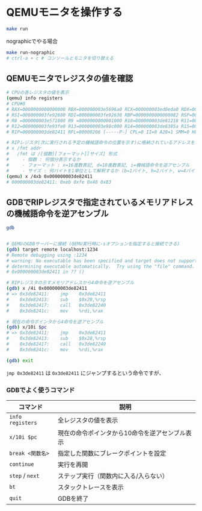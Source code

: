 # QEMUモニタを操作する
```bash
make run
```

nographicでやる場合

```bash
make run-nographic
# ctrl-a + c # コンソールとモニタを切り替える
```

## QEMUモニタでレジスタの値を確認

```bash
# CPUの各レジスタの値を表示
(qemu) info registers
# CPU#0
# RAX=0000000000000000 RBX=000000003e5696a0 RCX=000000003ed0eda0 RDX=0000000000000007
# RSI=000000003fe92680 RDI=000000003fe92638 RBP=0000000000000082 RSP=000000003fe925f0
# R8 =000000003e571000 R9 =0000000000001000 R10=000000003de81218 R11=0000000000000000
# R12=000000003fe93fe0 R13=000000003e98c000 R14=000000003de8385a R15=000000003de83d80
# RIP=000000003de82411 RFL=00000206 [-----P-] CPL=0 II=0 A20=1 SMM=0 HLT=0

# RIPレジスタ(次に実行される予定の機械語命令の位置を示す)に格納されているアドレスをメモリダンプ(xコマンド)で確認
# x /fmt addr
#   /fmt は /[個数][フォーマット][サイズ] 形式
#     - 個数 : 何個分表示するか
#     - フォーマット : x=16進数表記, d=10進数表記, i=機械語命令を逆アセンブル
#     - サイズ : 何バイトを1単位として解釈するか (b=1バイト, h=2バイト, w=4バイト, g=8バイト)
(qemu) x /4xb 0x000000003de82411
# 000000003de82411: 0xeb 0xfe 0x48 0x83
```


## GDBでRIPレジスタで指定されているメモリアドレスの機械語命令を逆アセンブル

```bash
gdb


# QEMUのGDBサーバーに接続 (QEMU実行時に-sオプションを指定すると接続できる)
(gdb) target remote localhost:1234
# Remote debugging using :1234
# warning: No executable has been specified and target does not support
# determining executable automatically.  Try using the "file" command.
# 0x000000003de82411 in ?? ()

# RIPレジスタの示すメモリアドレスから4命令を逆アセンブル
(gdb) x /4i 0x000000003de82411
# => 0x3de82411:	jmp    0x3de82411
#    0x3de82413:	sub    $0x28,%rsp
#    0x3de82417:	call   0x3de82240
#    0x3de8241c:	mov    %rdi,%rax

# 現在の命令ポインタから4命令を逆アセンブル
(gdb) x/10i $pc
# => 0x3de82411:	jmp    0x3de82411
#    0x3de82413:	sub    $0x28,%rsp
#    0x3de82417:	call   0x3de82240
#    0x3de8241c:	mov    %rdi,%rax

(gdb) exit
```

`jmp 0x3de82411` は `0x3de82411` にジャンプするという命令ですが、

### GDBでよく使うコマンド

| コマンド | 説明 |
| --- | --- |
| `info registers` | 全レジスタの値を表示 |
| `x/10i $pc` | 現在の命令ポインタから10命令を逆アセンブル表示 |
| `break <関数名>` | 指定した関数にブレークポイントを設定 |
| `continue` | 実行を再開 |
| `step` / `next` | ステップ実行（関数内に入る/入らない） |
| `bt` | スタックトレースを表示 |
| `quit` | GDBを終了 |
